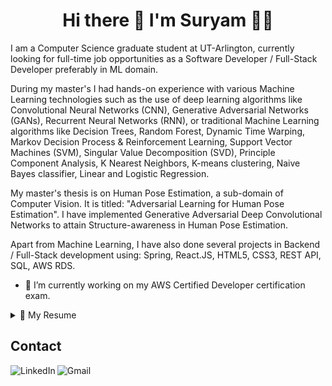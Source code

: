 <h1 align='center'>
  Hi there 👋 I'm Suryam 👨‍💻
</h1>

<p align='center'></p>

I am a Computer Science graduate student at UT-Arlington, currently looking for full-time job opportunities as a Software Developer / Full-Stack Developer preferably in ML domain.

During my master's I had hands-on experience with various Machine Learning technologies such as the use of deep learning algorithms like Convolutional Neural Networks (CNN), Generative Adversarial Networks (GANs), Recurrent Neural Networks (RNN), or traditional Machine Learning algorithms like Decision Trees, Random Forest, Dynamic Time Warping, Markov Decision Process & Reinforcement Learning, Support Vector Machines (SVM), Singular Value Decomposition (SVD), Principle Component Analysis, K Nearest Neighbors, K-means clustering, Naive Bayes classifier, Linear and Logistic Regression. 

My master's thesis is on Human Pose Estimation, a sub-domain of Computer Vision. It is titled: "Adversarial Learning for Human Pose Estimation". I have implemented Generative Adversarial Deep Convolutional Networks to attain Structure-awareness in Human Pose Estimation. 

Apart from Machine Learning, I have also done several projects in Backend / Full-Stack development using: Spring, React.JS, HTML5, CSS3, REST API, SQL, AWS RDS. 

- 🔭 I’m currently working on my AWS Certified Developer certification exam.

<details>
  <summary>📃 My Resume</summary>


## Education

- 📖 **Master of Science - Computer Science (GPA:3.63/4.00)**\
📆 August 2018 - May 2021\
🏤 **University of Texas at Arlington** - Arlington TX, USA

- 📖 **Bachelor of Engineering - Computer Engineering**\
📆 June 2013 - August 2017\
🏤 **University of Pune** - Pune, India

## Work Experience

- 💼 **Graduate Teaching Assistant**\
📆 January 2020 - Present\
📍 **University of Texas at Arlington** - Arlington TX, USA\
*Courses: Operating Systems CSE 3320, Discrete Structures CSE 2315, Object Oriented Programming CSE 1325, and CSE1310 Introduction to Computers and Programming*\
*-  Assisted faculty members with online instructional preparation, delivery, and assessment.*\
*-  Evaluating and grading projects using a one-on-one virtual demo, through Microsoft Teams as well as leading two discussion sessions every week.*

- 💼 **Graduate Research Assistant**\
📆 December 2019 - May 2021\
📍 **University of Texas at Arlington** - Arlington TX, USA\
*Computer Vision Researcher at VLM (Vision-Learning-Mining) Lab • Supervisor: Dr Vassillis Athitsos • 05/2020 – present*\
*-	Master’s thesis: Structure Aware Human Pose Estimation using Adversarial Learning.*\
*-	Collaborate with other researchers on activity recognition and cognitive assessment in children through motion capture and computer vision.*\
*Autonomous Vehicle Development at Sigma Lab • Supervisor: Dr Chen Kan • 12/2019 – 05/2020*\
*-	Integrated ROS on Jetson TX2, an NVIDIA AI platform for a self-driving racecar.*\
*-	Used LIDAR, Zed Stereo Camera data inputs and designed a CNN model for autonomous lane navigation.*

## Technology & Tools
**Programming Languages<br />**
  <code>Python</code>
  <code>Java</code>
  <code>C++</code>
  <code>Shell</code>
  <code>MATLAB</code>
  <code>JavaScript</code>


**Machine Learning Libraries<br />**
  <code>PyTorch</code>
  <code>TensorFlow 2.0</code>
  <code>scikit-learn</code>
  <code>OpenCV</code>
  <code>NumPy</code>
  <code>SciPy</code>
  <code>Pandas</code>
  <code>Matplotlib</code>
  <code>CUDA</code>
  <code>gglplot</code>
  <code>Tableau</code>

**Databases<br />**
  <code>MySQL</code>
  <code>AWS RDS</code>
  <code>AWS DynamoDB</code>
  <code>MongoDB</code>

**Web Technologies<br />**
  <code>HTML5</code>
  <code>CSS3</code>
  <code>React.JS</code>
  <code>Spring</code>
  <code>REST API</code>
  <code>XML</code>
  <code>JSON</code>
  <code>Redis</code>

**Cloud<br />**
  <code>AWS (EC2, S3, RDS, DynamoDB, AWS Lambda, ECS)</code>

**Data Analysis and Visualization<br />**
  <code>Pandas</code>
  <code>Matplotlib</code>
  <code>Tableau</code>
  <code>gglplot</code>

**Frameworks <br />**
  <code>MVC Architecture</code>
  <code>Spring Boot</code>
  <code>Spring Microservices</code>
  <code>Docker</code>
  
**Software Development <br />**
  <code>Unix</code>
  <code>Git</code>
  <code>Agile Development</code>
  <code>JUnit</code>
  <code>SCRUM</code>
  <code>PyCharm</code>
  <code>IntelliJ IDEA</code>
  <code>Visual Studio</code>
  <code>Eclipse</code>
  <code>Mathworks MATLAB</code>

</details>

## Contact
[<img align="left" alt="LinkedIn" src="https://img.shields.io/badge/linkedin%20-%230077B5.svg?&style=for-the-badge&logo=linkedin&logoColor=white"/>](https://www.linkedin.com/in/suryamsharma/)
[<img align="left" alt="Gmail" src="https://img.shields.io/badge/Gmail-D14836?style=for-the-badge&logo=gmail&logoColor=white" />](mailto:sooryam.sharma@gmail.com)

<!--
**sooryamsharma/sooryamsharma** is a ✨ _special_ ✨ repository because its `README.md` (this file) appears on your GitHub profile.

Here are some ideas to get you started:

- 🔭 I’m currently working on ...
- 🌱 I’m currently learning ...
- 👯 I’m looking to collaborate on ...
- 🤔 I’m looking for help with ...
- 💬 Ask me about ...
- 📫 How to reach me: ...
- 😄 Pronouns: ...
- ⚡ Fun fact: ...
-->




